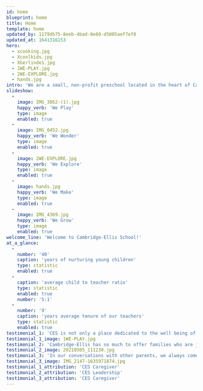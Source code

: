 ```yaml
---
id: home
blueprint: home
title: Home
template: home
updated_by: 1179db75-8eeb-4bad-8e60-d5005aef7ef8
updated_at: 1641316153
hero:
  - xcooking.jpg
  - Xcoolkids.jpg
  - XGerlinde1.jpg
  - 1WE-PLAY.jpg
  - 2WE-EXPLORE.jpg
  - hands.jpg
intro: 'We are a small, non-profit preschool located in the heart of Cambridge. Our mission is to provide a joyful, warm, and stimulating first school experience for our community''s youngest learners. Our philosophy is built upon a foundation of equity, inclusion, and above all community.'
slideshow:
  -
    image: IMG_3862-(1).jpg
    happy_verb: 'We Play'
    type: image
    enabled: true
  -
    image: IMG_0452.jpg
    happy_verb: 'We Wonder'
    type: image
    enabled: true
  -
    image: 2WE-EXPLORE.jpg
    happy_verb: 'We Explore'
    type: image
    enabled: true
  -
    image: hands.jpg
    happy_verb: 'We Make'
    type: image
    enabled: true
  -
    image: IMG_4369.jpg
    happy_verb: 'We Grow'
    type: image
    enabled: true
welcome_line: 'Welcome to Cambridge-Ellis School!'
at_a_glance:
  -
    number: '40'
    caption: 'years of nurturing young children'
    type: statistic
    enabled: true
  -
    caption: 'average child to teacher ratio'
    type: statistic
    enabled: true
    number: '5:1'
  -
    number: '9'
    caption: 'years average tenure of our teachers'
    type: statistic
    enabled: true
testimonial_1: 'CES is not only a place dedicated to the well being of each child, but it has an enduring sense of community. Our two children have thoroughly enjoyed the preschool and French immersion programs, as well as the summer camp. As our daughter finished the Purple Room, we did not know who was going to miss CES more—our daughter or us—but we were sure that she was well prepared for her next school. Thankfully for us, our son started the following year in the Orange Room.'
testimonial_1_image: 1WE-PLAY.jpg
testimonial_2: 'Cambridge-Ellis has so much to offer families who are just starting their child’s educational journey. Our teachers take the time to form unique relationships with each child, making the transition from home to school feel flawless. I often feel in awe of the curriculum my co-workers are cultivating in their classrooms: Kamishibai theater storytelling, what farming looks like around the world, the art Jean-Michel Basquiat, the silkworm lifecycle, and what it means to vote! I feel that at CES, we work with children to build a foundation of learning that will serve them for the rest of their lives.'
testimonial_2_image: 20210505_111230.jpg
testimonial_3: 'In our conversations with other parents, we always come back to the same refrain: Cambridge-Ellis is a special place. The kindness and gentleness of the teachers, the depth and creativity of the curriculum, the exuberance of the children’s art displayed everywhere, the sunlight that fills and warms the building- these are just some of the things that make Cambridge-Ellis a very special place. We couldn’t have asked for a better first school experience for our child.'
testimonial_3_image: IMG_2147-1635971874.jpg
testimonial_1_attribution: 'CES Caregiver'
testimonial_2_attribution: 'CES Leadership'
testimonial_3_attribution: 'CES Caregiver'
---
```

